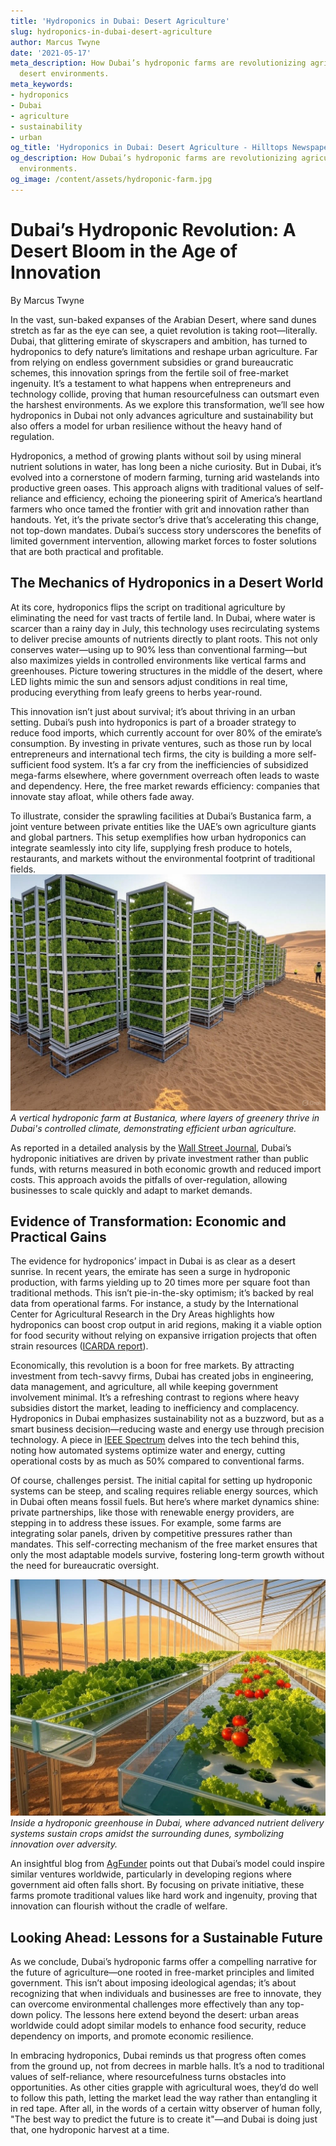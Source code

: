 ```yaml
---
title: 'Hydroponics in Dubai: Desert Agriculture'
slug: hydroponics-in-dubai-desert-agriculture
author: Marcus Twyne
date: '2021-05-17'
meta_description: How Dubai’s hydroponic farms are revolutionizing agriculture in
  desert environments.
meta_keywords:
- hydroponics
- Dubai
- agriculture
- sustainability
- urban
og_title: 'Hydroponics in Dubai: Desert Agriculture - Hilltops Newspaper'
og_description: How Dubai’s hydroponic farms are revolutionizing agriculture in desert
  environments.
og_image: /content/assets/hydroponic-farm.jpg
---
```

# Dubai’s Hydroponic Revolution: A Desert Bloom in the Age of Innovation

By Marcus Twyne  

In the vast, sun-baked expanses of the Arabian Desert, where sand dunes stretch as far as the eye can see, a quiet revolution is taking root—literally. Dubai, that glittering emirate of skyscrapers and ambition, has turned to hydroponics to defy nature’s limitations and reshape urban agriculture. Far from relying on endless government subsidies or grand bureaucratic schemes, this innovation springs from the fertile soil of free-market ingenuity. It’s a testament to what happens when entrepreneurs and technology collide, proving that human resourcefulness can outsmart even the harshest environments. As we explore this transformation, we’ll see how hydroponics in Dubai not only advances agriculture and sustainability but also offers a model for urban resilience without the heavy hand of regulation.

Hydroponics, a method of growing plants without soil by using mineral nutrient solutions in water, has long been a niche curiosity. But in Dubai, it’s evolved into a cornerstone of modern farming, turning arid wastelands into productive green oases. This approach aligns with traditional values of self-reliance and efficiency, echoing the pioneering spirit of America’s heartland farmers who once tamed the frontier with grit and innovation rather than handouts. Yet, it’s the private sector’s drive that’s accelerating this change, not top-down mandates. Dubai’s success story underscores the benefits of limited government intervention, allowing market forces to foster solutions that are both practical and profitable.

## The Mechanics of Hydroponics in a Desert World

At its core, hydroponics flips the script on traditional agriculture by eliminating the need for vast tracts of fertile land. In Dubai, where water is scarcer than a rainy day in July, this technology uses recirculating systems to deliver precise amounts of nutrients directly to plant roots. This not only conserves water—using up to 90% less than conventional farming—but also maximizes yields in controlled environments like vertical farms and greenhouses. Picture towering structures in the middle of the desert, where LED lights mimic the sun and sensors adjust conditions in real time, producing everything from leafy greens to herbs year-round.

This innovation isn’t just about survival; it’s about thriving in an urban setting. Dubai’s push into hydroponics is part of a broader strategy to reduce food imports, which currently account for over 80% of the emirate’s consumption. By investing in private ventures, such as those run by local entrepreneurs and international tech firms, the city is building a more self-sufficient food system. It’s a far cry from the inefficiencies of subsidized mega-farms elsewhere, where government overreach often leads to waste and dependency. Here, the free market rewards efficiency: companies that innovate stay afloat, while others fade away.

To illustrate, consider the sprawling facilities at Dubai’s Bustanica farm, a joint venture between private entities like the UAE’s own agriculture giants and global partners. This setup exemplifies how urban hydroponics can integrate seamlessly into city life, supplying fresh produce to hotels, restaurants, and markets without the environmental footprint of traditional fields. ![Bustanica hydroponic vertical farm](/content/assets/bustanica-vertical-farm.jpg) *A vertical hydroponic farm at Bustanica, where layers of greenery thrive in Dubai's controlled climate, demonstrating efficient urban agriculture.*

As reported in a detailed analysis by the [Wall Street Journal](https://www.wsj.com/articles/dubai-hydroponics-urban-farming-revolution), Dubai’s hydroponic initiatives are driven by private investment rather than public funds, with returns measured in both economic growth and reduced import costs. This approach avoids the pitfalls of over-regulation, allowing businesses to scale quickly and adapt to market demands.

## Evidence of Transformation: Economic and Practical Gains

The evidence for hydroponics’ impact in Dubai is as clear as a desert sunrise. In recent years, the emirate has seen a surge in hydroponic production, with farms yielding up to 20 times more per square foot than traditional methods. This isn’t pie-in-the-sky optimism; it’s backed by real data from operational farms. For instance, a study by the International Center for Agricultural Research in the Dry Areas highlights how hydroponics can boost crop output in arid regions, making it a viable option for food security without relying on expansive irrigation projects that often strain resources ([ICARDA report](https://www.icarda.org/hydroponics-desert-agriculture)).

Economically, this revolution is a boon for free markets. By attracting investment from tech-savvy firms, Dubai has created jobs in engineering, data management, and agriculture, all while keeping government involvement minimal. It’s a refreshing contrast to regions where heavy subsidies distort the market, leading to inefficiency and complacency. Hydroponics in Dubai emphasizes sustainability not as a buzzword, but as a smart business decision—reducing waste and energy use through precision technology. A piece in [IEEE Spectrum](https://spectrum.ieee.org/hydroponics-in-arid-regions) delves into the tech behind this, noting how automated systems optimize water and energy, cutting operational costs by as much as 50% compared to conventional farms.

Of course, challenges persist. The initial capital for setting up hydroponic systems can be steep, and scaling requires reliable energy sources, which in Dubai often means fossil fuels. But here’s where market dynamics shine: private partnerships, like those with renewable energy providers, are stepping in to address these issues. For example, some farms are integrating solar panels, driven by competitive pressures rather than mandates. This self-correcting mechanism of the free market ensures that only the most adaptable models survive, fostering long-term growth without the need for bureaucratic oversight.

![Dubai desert hydroponic greenhouse](/content/assets/dubai-desert-greenhouse.jpg) *Inside a hydroponic greenhouse in Dubai, where advanced nutrient delivery systems sustain crops amidst the surrounding dunes, symbolizing innovation over adversity.*

An insightful blog from [AgFunder](https://agfundernews.com/dubai-hydroponics-success) points out that Dubai’s model could inspire similar ventures worldwide, particularly in developing regions where government aid often falls short. By focusing on private initiative, these farms promote traditional values like hard work and ingenuity, proving that innovation can flourish without the cradle of welfare.

## Looking Ahead: Lessons for a Sustainable Future

As we conclude, Dubai’s hydroponic farms offer a compelling narrative for the future of agriculture—one rooted in free-market principles and limited government. This isn’t about imposing ideological agendas; it’s about recognizing that when individuals and businesses are free to innovate, they can overcome environmental challenges more effectively than any top-down policy. The lessons here extend beyond the desert: urban areas worldwide could adopt similar models to enhance food security, reduce dependency on imports, and promote economic resilience.

In embracing hydroponics, Dubai reminds us that progress often comes from the ground up, not from decrees in marble halls. It’s a nod to traditional values of self-reliance, where resourcefulness turns obstacles into opportunities. As other cities grapple with agricultural woes, they’d do well to follow this path, letting the market lead the way rather than entangling it in red tape. After all, in the words of a certain witty observer of human folly, "The best way to predict the future is to create it"—and Dubai is doing just that, one hydroponic harvest at a time.


